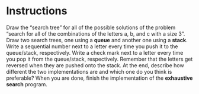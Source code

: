 # Instructions  

Draw the “search tree” for all of the possible solutions of the problem “search for all of the combinations of the letters a, b, and c with a size 3”. Draw two search trees, one using a **queue** and another one using a **stack**.  Write a sequential number next to a letter every time you push it to the queue/stack, respectively.  Write a check mark next to a letter every time you pop it from the queue/stack, respectively.  Remember that the letters get reversed when they are pushed onto the stack. At the end, describe how different the two implementations are and which one do you think is preferable?  When you are done, finish the implementation of the **exhaustive search** program. 